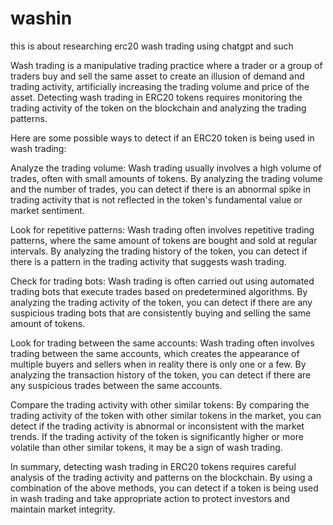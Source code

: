 # washin
this is about researching erc20 wash trading using chatgpt and such


Wash trading is a manipulative trading practice where a trader or a group of traders buy and sell the same asset to create an illusion of demand and trading activity, artificially increasing the trading volume and price of the asset. Detecting wash trading in ERC20 tokens requires monitoring the trading activity of the token on the blockchain and analyzing the trading patterns.

Here are some possible ways to detect if an ERC20 token is being used in wash trading:

Analyze the trading volume: Wash trading usually involves a high volume of trades, often with small amounts of tokens. By analyzing the trading volume and the number of trades, you can detect if there is an abnormal spike in trading activity that is not reflected in the token's fundamental value or market sentiment.

Look for repetitive patterns: Wash trading often involves repetitive trading patterns, where the same amount of tokens are bought and sold at regular intervals. By analyzing the trading history of the token, you can detect if there is a pattern in the trading activity that suggests wash trading.

Check for trading bots: Wash trading is often carried out using automated trading bots that execute trades based on predetermined algorithms. By analyzing the trading activity of the token, you can detect if there are any suspicious trading bots that are consistently buying and selling the same amount of tokens.

Look for trading between the same accounts: Wash trading often involves trading between the same accounts, which creates the appearance of multiple buyers and sellers when in reality there is only one or a few. By analyzing the transaction history of the token, you can detect if there are any suspicious trades between the same accounts.

Compare the trading activity with other similar tokens: By comparing the trading activity of the token with other similar tokens in the market, you can detect if the trading activity is abnormal or inconsistent with the market trends. If the trading activity of the token is significantly higher or more volatile than other similar tokens, it may be a sign of wash trading.

In summary, detecting wash trading in ERC20 tokens requires careful analysis of the trading activity and patterns on the blockchain. By using a combination of the above methods, you can detect if a token is being used in wash trading and take appropriate action to protect investors and maintain market integrity.
